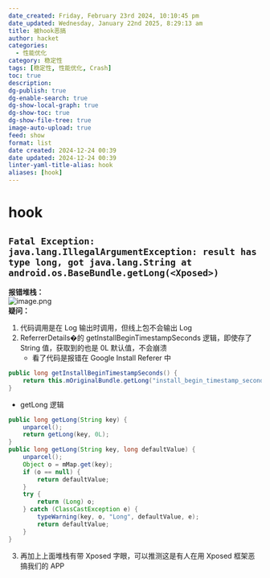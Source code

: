 ```yaml
---
date_created: Friday, February 23rd 2024, 10:10:45 pm
date_updated: Wednesday, January 22nd 2025, 8:29:13 am
title: 被hook恶搞
author: hacket
categories:
  - 性能优化
category: 稳定性
tags: [稳定性, 性能优化, Crash]
toc: true
description: 
dg-publish: true
dg-enable-search: true
dg-show-local-graph: true
dg-show-toc: true
dg-show-file-tree: true
image-auto-upload: true
feed: show
format: list
date created: 2024-12-24 00:39
date updated: 2024-12-24 00:39
linter-yaml-title-alias: hook
aliases: [hook]
---
```


# hook

## `Fatal Exception: java.lang.IllegalArgumentException: result has type long, got java.lang.String at android.os.BaseBundle.getLong(<Xposed>)`

**报错堆栈：**<br>![image.png](https://cdn.nlark.com/yuque/0/2023/png/694278/1688615236567-75533ff8-0d76-4b67-81f7-c9dad077c206.png#averageHue=%23f9f9f9&clientId=u9c12f14e-a255-4&from=paste&height=606&id=u93e2933c&originHeight=1212&originWidth=2230&originalType=binary&ratio=2&rotation=0&showTitle=false&size=285033&status=done&style=none&taskId=u423064f0-fc9b-40f1-bcbb-c91bdcef404&title=&width=1115)<br>**疑问：**

1. 代码调用是在 Log 输出时调用，但线上包不会输出 Log
2. ReferrerDetails�的 getInstallBeginTimestampSeconds 逻辑，即使存了 String 值，获取到的也是 0L 默认值，不会崩溃
   - 看了代码是报错在 Google Install Referer 中

```java
public long getInstallBeginTimestampSeconds() {
    return this.mOriginalBundle.getLong("install_begin_timestamp_seconds");
}
```

- getLong 逻辑

```java
public long getLong(String key) {
    unparcel();
    return getLong(key, 0L);
}
public long getLong(String key, long defaultValue) {
    unparcel();
    Object o = mMap.get(key);
    if (o == null) {
        return defaultValue;
    }
    try {
        return (Long) o;
    } catch (ClassCastException e) {
        typeWarning(key, o, "Long", defaultValue, e);
        return defaultValue;
    }
}
```

3. 再加上上面堆栈有带 Xposed 字眼，可以推测这是有人在用 Xposed 框架恶搞我们的 APP
